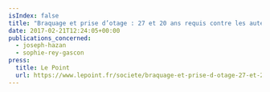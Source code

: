 ```yaml
---
isIndex: false
title: "Braquage et prise d’otage : 27 et 20 ans requis contre les auteurs"
date: 2017-02-21T12:24:05+00:00
publications_concerned:
  - joseph-hazan
  - sophie-rey-gascon
press:
  title: Le Point
  url: https://www.lepoint.fr/societe/braquage-et-prise-d-otage-27-et-20-ans-requis-contre-les-auteurs-21-02-2017-2106372_23.php
---
```

